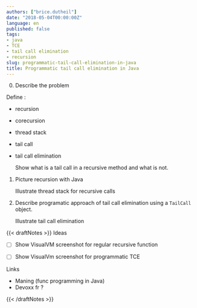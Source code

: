 ```yaml
---
authors: ["brice.dutheil"]
date: "2018-05-04T00:00:00Z"
language: en
published: false
tags:
- java
- TCE
- tail call elimination
- recursion
slug: programmatic-tail-call-elimination-in-java
title: Programmatic tail call elimination in Java
---
```



0. Describe the problem

Define : 
 - recursion
 - corecursion
 - thread stack
 - tail call
 - tail call elimination

   Show what is a tail call in a recursive method and what is not.


1. Picture recursion with Java

   Illustrate thread stack for recursive calls

2. Describe programatic approach of tail call elimination using a 
`TailCall` object.

   Illustrate tail call elimination


{{< draftNotes >}}
Ideas
 - [ ] Show VisualVM screenshot for regular recursive function
 - [ ] Show VisualVm screenshot for programmatic TCE




Links

 - Maning (func programming in Java)
 - Devoxx fr ?

{{< /draftNotes >}}